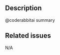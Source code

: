 ## Description
<!-- Please provide a concise description of the change including the
reason/benefit of merging the change into the project.


Note: It is not necessary to include details of the change, we utilize
CodeRabbit to review all changes and it will provide a summary.-->
@coderabbitai summary

## Related issues
<!-- If this PR addresses one or more open issues, include the issue numbers in one of these formats:
Closes #XXXXX
Related to #XXXXX
-->
N/A
